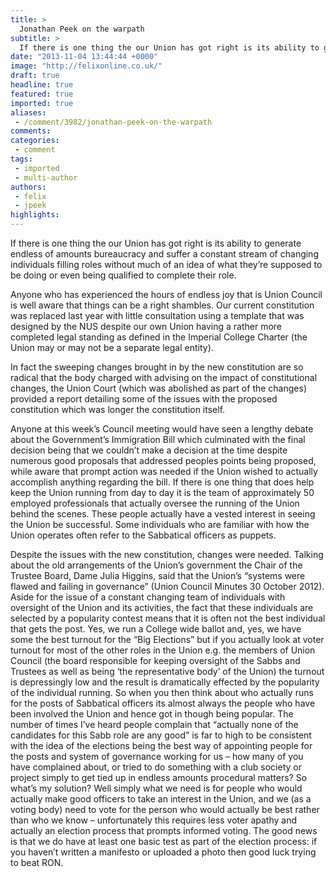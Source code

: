 ```yaml
---
title: >
  Jonathan Peek on the warpath
subtitle: >
  If there is one thing the our Union has got right is its ability to generate endless of amounts bureaucracy and suffer a constant stream of changing individuals filling roles without much of an idea of what they’re supposed to be doing or even being qualified to complete their role.
date: "2013-11-04 13:44:44 +0000"
image: "http://felixonline.co.uk/"
draft: true
headline: true
featured: true
imported: true
aliases:
 - /comment/3982/jonathan-peek-on-the-warpath
comments:
categories:
 - comment
tags:
 - imported
 - multi-author
authors:
 - felix
 - jpeek
highlights:
---
```


If there is one thing the our Union has got right is its ability to generate endless of amounts bureaucracy and suffer a constant stream of changing individuals filling roles without much of an idea of what they’re supposed to be doing or even being qualified to complete their role.

Anyone who has experienced the hours of endless joy that is Union Council is well aware that things can be a right shambles. Our current constitution was replaced last year with little consultation using a template that was designed by the NUS despite our own Union having a rather more completed legal standing as defined in the Imperial College Charter (the Union may or may not be a separate legal entity).

In fact the sweeping changes brought in by the new constitution are so radical that the body charged with advising on the impact of constitutional changes, the Union Court (which was abolished as part of the changes) provided a report detailing some of the issues with the proposed constitution which was longer the constitution itself.

Anyone at this week’s Council meeting would have seen a lengthy debate about the Government’s Immigration Bill which culminated with the final decision being that we couldn’t make a decision at the time despite numerous good proposals that addressed peoples points being proposed, while aware that prompt action was needed if the Union wished to actually accomplish anything regarding the bill.
 If there is one thing that does help keep the Union running from day to day it is the team of approximately 50 employed professionals that actually oversee the running of the Union behind the scenes. These people actually have a vested interest in seeing the Union be successful. Some individuals who are familiar with how the Union operates often refer to the Sabbatical officers as puppets.

Despite the issues with the new constitution, changes were needed. Talking about the old arrangements of the Union’s government the Chair of the Trustee Board, Dame Julia Higgins, said that the Union’s “systems were flawed and failing in governance” (Union Council Minutes 30 October 2012).
 Aside for the issue of a constant changing team of individuals with oversight of the Union and its activities, the fact that these individuals are selected by a popularity contest means that it is often not the best individual that gets the post. Yes, we run a College wide ballot and, yes, we have some the best turnout for the “Big Elections” but if you actually look at voter turnout for most of the other roles in the Union e.g. the members of Union Council (the board responsible for keeping oversight of the Sabbs and Trustees as well as being ‘the representative body’ of the Union) the turnout is depressingly low and the result is dramatically effected by the popularity of the individual running. So when you then think about who actually runs for the posts of Sabbatical officers its almost always the people who have been involved the Union and hence got in though being popular. The number of times I’ve heard people complain that “actually none of the candidates for this Sabb role are any good” is far to high to be consistent with the idea of the elections being the best way of appointing people for the posts and system of governance working for us – how many of you have complained about, or tried to do something with a club society or project simply to get tied up in endless amounts procedural matters?
 So what’s my solution? Well simply what we need is for people who would actually make good officers to take an interest in the Union, and we (as a voting body) need to vote for the person who would actually be best rather than who we know – unfortunately this requires less voter apathy and actually an election process that prompts informed voting. The good news is that we do have at least one basic test as part of the election process: if you haven’t written a manifesto or uploaded a photo then good luck trying to beat RON.
